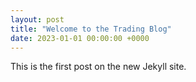 ```yaml
---
layout: post
title: "Welcome to the Trading Blog"
date: 2023-01-01 00:00:00 +0000
---
```


This is the first post on the new Jekyll site.
